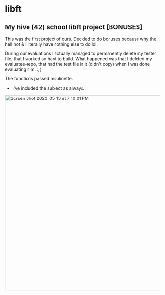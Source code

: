 # libft

## My hive (42) school libft project [BONUSES]

This was the first project of ours. Decided to do bonuses because why the hell not & I literally have nothing else to do lol.

During our evaluations I actually managed to permanently delete my tester file, that I worked so hard to build. What happened was that I deleted my evaluatee-repo,
that had the test file in it (didn't copy) when I was done evaluating him. :,(

The functions passed moulinette.

- I've included the subject as always.

<img width="637" alt="Screen Shot 2023-05-13 at 7 10 01 PM" src="https://github.com/kenlies/libft-42-/assets/97135325/6cfc1f8a-f623-4084-ad07-3a1db3ad4bfb">
